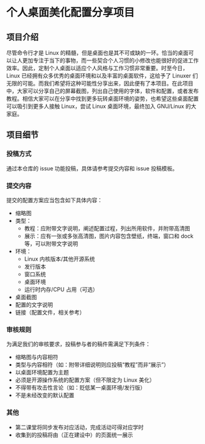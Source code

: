 # 个人桌面美化配置分享项目

## 项目介绍

尽管命令行才是 Linux 的精髓，但是桌面也是其不可或缺的一环。恰当的桌面可以让人更加专注于当下的事物，而一些契合个人习惯的小修改也能很好的促进工作效率。因此，定制个人桌面以适应个人风格与工作习惯非常重要。时至今日，Linux 已经拥有众多优秀的桌面环境和以及丰富的桌面软件，这给予了 Linuxer 们无限的可能。而我们希望将这种可能性分享出来，因此便有了本项目。在此项目中，大家可以分享自己的屏幕截图，列出自己使用的字体，软件和配置，或者发布教程。相信大家可以在分享中找到更多玩转桌面环境的姿势，也希望这些桌面配置可以吸引到更多人接触 Linux，尝试 Linux 桌面环境，最终加入 GNU/Linux 的大家庭。

## 项目细节

### 投稿方式

通过本仓库的 issue 功能投稿，具体请参考提交内容和 issue 投稿模板。

### 提交内容

提交的配置方案应当包含如下具体内容：

- 缩略图
- 类型：
  - 教程：应附带文字说明，阐述配置过程，列出所用软件，并附带高清图
  - 展示：应有一张或多张高清图，图片内容包含壁纸，终端，窗口和 dock 等，可以附带文字说明
- 环境：
  - Linux 内核版本/其他开源系统
  - 发行版本
  - 窗口系统
  - 桌面环境
  - 运行时内存/CPU 占用（可选）
- 桌面截图
- 配置的文字说明
- 链接（配置文件，相关参考）

### 审核规则

为满足我们的审核要求，投稿参与者的稿件需满足下列条件：

- 缩略图与内容相符
- 类型与内容相符（如：附带详细说明则应投稿“教程”而非“展示”）
- 以桌面环境配置为主题
- 必须是开源操作系统的配置方案（但不限定为 Linux 美化）
- 不得带有攻击性言论（如：贬低某一桌面环境/发行版）
- 不是未经改变的默认配置

### 其他

- 第二课堂将同步发布对应活动，完成活动可得对应学时
- 收集到的投稿将由（正在建设中）的页面统一展示
